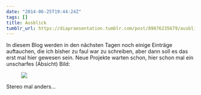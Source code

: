```yaml
---
date: "2014-06-25T19:44:24Z"
tags: []
title: Ausblick
tumblr_url: https://diapraesentation.tumblr.com/post/89876235679/ausblick
---
```

In diesem Blog werden in den nächsten Tagen noch einige Einträge auftauchen, die ich bisher zu faul war zu schreiben, aber dann soll es das erst mal hier gewesen sein. Neue Projekte warten schon, hier schon mal ein unscharfes (Absicht) Bild:

<figure class="tmblr-full" data-orig-height="169" data-orig-width="500"><img src="https://64.media.tumblr.com/e1149554bd68120a132321bc0e0ff530/dbb5cab3c24645e6-03/s540x810/f7d17549362049f22b6001cae9367fa029558703.jpg" data-orig-height="169" data-orig-width="500"></figure>

Stereo mal anders…

